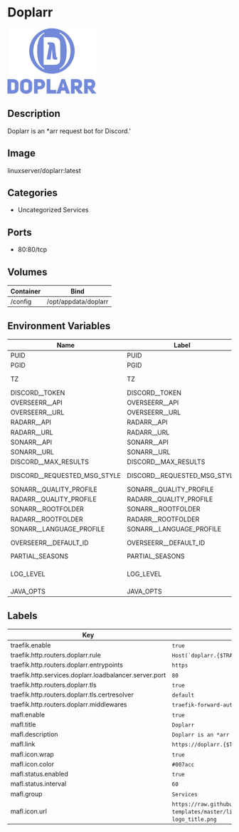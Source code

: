 # Doplarr

![Logo](images/Doplarr.png)

## Description
Doplarr is an \*arr request bot for Discord.'

## Image
linuxserver/doplarr:latest

## Categories
- Uncategorized Services

## Ports
- 80:80/tcp

## Volumes
| Container | Bind |
|-----------|------|
| /config | /opt/appdata/doplarr |

## Environment Variables
| Name | Label | Default | Description |
|------|-------|---------|-------------|
| PUID | PUID | ```1024``` | ```for UserID``` |
| PGID | PGID | ```100``` | ```for GroupID``` |
| TZ | TZ | ```Europe/Amsterdam``` | ```specify a timezone to use, see this [list](https://en.wikipedia.org/wiki/List_of_tz_database_time_zones#List).``` |
| DISCORD__TOKEN | DISCORD__TOKEN | `````` | ```Specify your discord bot token.``` |
| OVERSEERR__API | OVERSEERR__API | `````` | ```Specify your Overseerr API key. Leave blank if using Radarr/Sonarr.``` |
| OVERSEERR__URL | OVERSEERR__URL | ```http://localhost:5055``` | ```Specify your Overseerr URL. Leave blank if using Radarr/Sonarr.``` |
| RADARR__API | RADARR__API | `````` | ```Specify your Radarr API key. Leave blank if using Overseerr.``` |
| RADARR__URL | RADARR__URL | ```http://localhost:7878``` | ```Specify your Radarr URL. Leave blank if using Overseerr.``` |
| SONARR__API | SONARR__API | `````` | ```Specify your Sonarr API key. Leave blank if using Overseerr.``` |
| SONARR__URL | SONARR__URL | ```http://localhost:8989``` | ```Specify your Sonarr URL. Leave blank if using Overseerr.``` |
| DISCORD__MAX_RESULTS | DISCORD__MAX_RESULTS | ```25``` | ```Sets the maximum size of the search results selection``` |
| DISCORD__REQUESTED_MSG_STYLE | DISCORD__REQUESTED_MSG_STYLE | ```:plain``` | ```Sets the style of the request alert message. One of `:plain` `:embed` `:none```` |
| SONARR__QUALITY_PROFILE | SONARR__QUALITY_PROFILE | `````` | ```The name of the quality profile to use by default for Sonarr``` |
| RADARR__QUALITY_PROFILE | RADARR__QUALITY_PROFILE | `````` | ```The name of the quality profile to use by default for Radarr``` |
| SONARR__ROOTFOLDER | SONARR__ROOTFOLDER | `````` | ```The root folder to use by default for Sonarr``` |
| RADARR__ROOTFOLDER | RADARR__ROOTFOLDER | `````` | ```The root folder to use by default for Radarr``` |
| SONARR__LANGUAGE_PROFILE | SONARR__LANGUAGE_PROFILE | `````` | ```The name of the language profile to use by default for Sonarr``` |
| OVERSEERR__DEFAULT_ID | OVERSEERR__DEFAULT_ID | `````` | ```The Overseerr user id to use by default if there is no associated discord account for the requester``` |
| PARTIAL_SEASONS | PARTIAL_SEASONS | ```true``` | ```Sets whether users can request partial seasons.``` |
| LOG_LEVEL | LOG_LEVEL | ```:info``` | ```The log level for the logging backend. This can be changed for debugging purposes. One of trace `:debug` `:info` `:warn` `:error` `:fatal` `:report```` |
| JAVA_OPTS | JAVA_OPTS | `````` | ```For passing additional java options.``` |

## Labels
| Key | Value |
|-----|-------|
| traefik.enable | ```true``` |
| traefik.http.routers.doplarr.rule | ```Host(`doplarr.{$TRAEFIK_INGRESS_DOMAIN}`)``` |
| traefik.http.routers.doplarr.entrypoints | ```https``` |
| traefik.http.services.doplarr.loadbalancer.server.port | ```80``` |
| traefik.http.routers.doplarr.tls | ```true``` |
| traefik.http.routers.doplarr.tls.certresolver | ```default``` |
| traefik.http.routers.doplarr.middlewares | ```traefik-forward-auth``` |
| mafl.enable | ```true``` |
| mafl.title | ```Doplarr``` |
| mafl.description | ```Doplarr is an *arr request bot for Discord.``` |
| mafl.link | ```https://doplarr.{$TRAEFIK_INGRESS_DOMAIN}``` |
| mafl.icon.wrap | ```true``` |
| mafl.icon.color | ```#007acc``` |
| mafl.status.enabled | ```true``` |
| mafl.status.interval | ```60``` |
| mafl.group | ```Services``` |
| mafl.icon.url | ```https://raw.githubusercontent.com/linuxserver/docker-templates/master/linuxserver.io/img/doplarr-logo_title.png``` |

